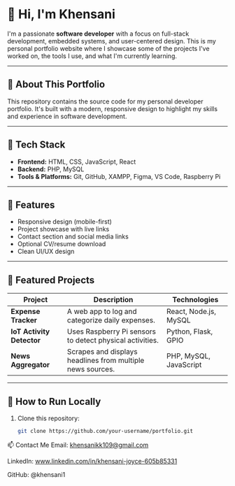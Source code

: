 # 👋 Hi, I'm Khensani

I'm a passionate **software developer** with a focus on full-stack development, embedded systems, and user-centered design. This is my personal portfolio website where I showcase some of the projects I've worked on, the tools I use, and what I'm currently learning.

---

## 📌 About This Portfolio

This repository contains the source code for my personal developer portfolio. It's built with a modern, responsive design to highlight my skills and experience in software development.

---

## 🔧 Tech Stack

- **Frontend:** HTML, CSS, JavaScript, React
- **Backend:** PHP, MySQL
- **Tools & Platforms:** Git, GitHub, XAMPP, Figma, VS Code, Raspberry Pi

---

## 🚀 Features

- Responsive design (mobile-first)
- Project showcase with live links
- Contact section and social media links
- Optional CV/resume download
- Clean UI/UX design

---

## 🧠 Featured Projects

| Project                  | Description                                                     | Technologies           |
|--------------------------|-----------------------------------------------------------------|------------------------|
| **Expense Tracker**      | A web app to log and categorize daily expenses.                 | React, Node.js, MySQL  |
| **IoT Activity Detector**| Uses Raspberry Pi sensors to detect physical activities.        | Python, Flask, GPIO    |
| **News Aggregator**      | Scrapes and displays headlines from multiple news sources.      | PHP, MySQL, JavaScript |

---

## 📁 How to Run Locally

1. Clone this repository:
   ```bash
   git clone https://github.com/your-username/portfolio.git

📫 Contact Me
Email: khensanikk109@gmail.com

LinkedIn: www.linkedin.com/in/khensani-joyce-605b85331

GitHub: @khensani1

